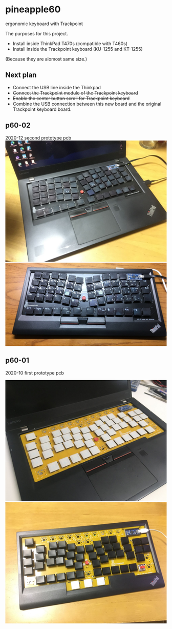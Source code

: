 # pineapple60
ergonomic keyboard with Trackpoint

The purposes for this project.
- Install inside ThinkPad T470s (compatible with T460s)
- Install inside the Trackpoint keyboard (KU-1255 and KT-1255)

(Because they are alomost same size.)

## Next plan
- Connect the USB line inside the Thinkpad
- ~~Connect the Trackpoint module of the Trackpoint keyboard~~
- ~~Enable the center button scroll for Trackpoint keyboard~~
- Combine the USB connection between this new board and the original Trackpoint keyboard board.

## p60-02
2020-12 second prototype pcb
![on Thinkpad T470s](p60-02/Thinkpad_T470s.jpg)
![on Trackpoint keyboard](p60-02/Trackpoint_keyboard_p60_2.jpg)

## p60-01
2020-10 first prototype pcb

![on Thinkpad T470s](p60-01/Thinkpad_T470s.jpg)
![on Trackpoint keyboard](p60-01/Trackpoint_keyboard.jpg)
